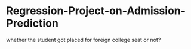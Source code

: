 # Regression-Project-on-Admission-Prediction
whether the student got placed for foreign college seat or not?
